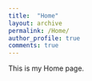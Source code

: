 ```yaml
---
title:  "Home"
layout: archive
permalink: /Home/
author_profile: true
comments: true
---
```


This is my Home page.
